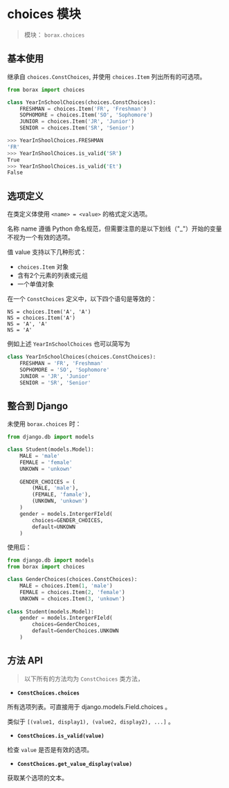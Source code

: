 # choices 模块

> 模块： `borax.choices`

## 基本使用

继承自 `choices.ConstChoices`, 并使用 `choices.Item` 列出所有的可选项。

```python
from borax import choices

class YearInSchoolChoices(choices.ConstChoices):
    FRESHMAN = choices.Item('FR', 'Freshman')
    SOPHOMORE = choices.Item('SO', 'Sophomore')
    JUNIOR = choices.Item('JR', 'Junior')
    SENIOR = choices.Item('SR', 'Senior')
```

 ```bash
 >>> YearInShoolChoices.FRESHMAN
'FR'
>>> YearInShoolChoices.is_valid('SR')
True
>>> YearInShoolChoices.is_valid('Et')
False
```
## 选项定义

在类定义体使用 `<name> = <value>` 的格式定义选项。

名称 name 遵循 Python 命名规范，但需要注意的是以下划线（"_"）开始的变量不视为一个有效的选项。

值 value 支持以下几种形式：

- `choices.Item` 对象
- 含有2个元素的列表或元组
- 一个单值对象

在一个 `ConstChoices` 定义中，以下四个语句是等效的：

```
NS = choices.Item('A', 'A')
NS = choices.Item('A')
NS = 'A', 'A'
NS = 'A'
```


例如上述 `YearInSchoolChoices` 也可以简写为

```python
class YearInSchoolChoices(choices.ConstChoices):
    FRESHMAN = 'FR', 'Freshman'
    SOPHOMORE = 'SO', 'Sophomore'
    JUNIOR = 'JR', 'Junior'
    SENIOR = 'SR', 'Senior'
```

## 整合到 Django

未使用 `borax.choices` 时：

```python
from django.db import models

class Student(models.Model):
    MALE = 'male'
    FEMALE = 'female'
    UNKOWN = 'unkown'
    
    GENDER_CHOICES = (
        (MALE, 'male'),
        (FEMALE, 'famale'),
        (UNKOWN, 'unkown')
    )
    gender = models.IntergerFIeld(
        choices=GENDER_CHOICES,
        default=UNKOWN
    )
```

使用后：

```python
from django.db import models
from borax import choices

class GenderChoices(choices.ConstChoices):
    MALE = choices.Item(1, 'male')
    FEMALE = choices.Item(2, 'female')
    UNKOWN = choices.Item(3, 'unkown')
    
class Student(models.Model):        
    gender = models.IntergerFIeld(
        choices=GenderChoices,
        default=GenderChoices.UNKOWN
    )

```

## 方法 API

> 以下所有的方法均为 `ConstChoices` 类方法，

- **`ConstChoices.choices`**

所有选项列表。可直接用于 django.models.Field.choices 。

类似于 `[(value1, display1), (value2, display2), ...]` 。

- **`ConstChoices.is_valid(value)`**

检查 `value` 是否是有效的选项。

- **`ConstChoices.get_value_display(value)`**

获取某个选项的文本。
